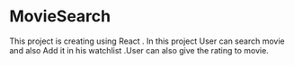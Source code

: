 # MovieSearch
This project is creating using React .
In this project User can search movie and also Add it in his watchlist .User can also give the rating to movie.
